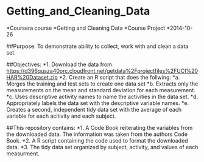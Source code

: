 Getting_and_Cleaning_Data
=========================

*Coursera course
*Getting and Cleaning Data
*Course Project
*2014-10-26

##Purpose:  To demonstrate ability to collect, work with and clean a data set.

##Objectives:
*1. Download the data from https://d396qusza40orc.cloudfront.net/getdata%2Fprojectfiles%2FUCI%20HAR%20Dataset.zip 
*2. Create an R script that does the follwing:
*a. Merges the training and test sets to create one data set
*b. Extracts only the measurements on the mean and standard deviation for each measurement.
*c. Uses descriptive activity names to name the activities in the data set.
*d. Appropriately labels the data set with the descriptive variable names.
*e. Creates a second, independent tidy data set with the average of each variable for each acitivity and each subject.


##This repository contains:
*1. A Code Book reiterating the variables from the downloaded data.  The information was taken from the authors Code Book.
*2. A R script containing the code used to format the downloaded data.
*3. The tidy data set organized by subject, activity, and values of each measurment.
